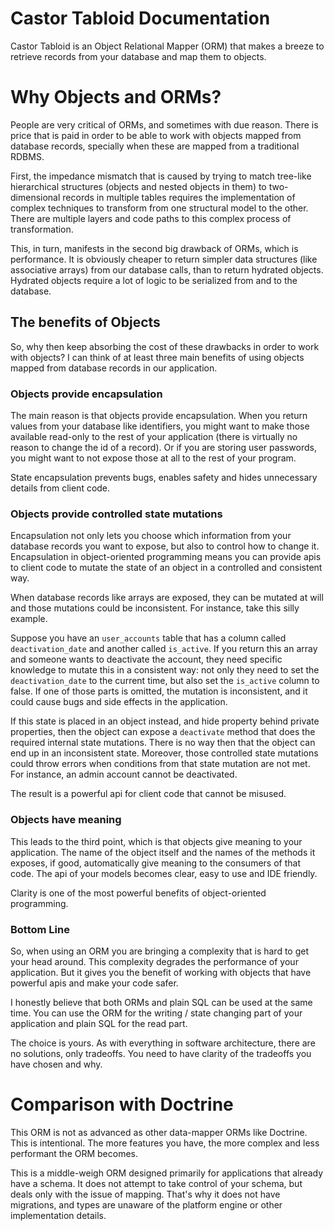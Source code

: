 Castor Tabloid Documentation
============================

Castor Tabloid is an Object Relational Mapper (ORM) that makes a breeze to retrieve records from your database and
map them to objects.

# Why Objects and ORMs?

People are very critical of ORMs, and sometimes with due reason. There is price that is paid in order to be able to work
with objects mapped from database records, specially when these are mapped from a traditional RDBMS.

First, the impedance mismatch that is caused by trying to match tree-like hierarchical structures (objects and nested
objects in them) to two-dimensional records in multiple tables requires the implementation of complex techniques to
transform from one structural model to the other. There are multiple layers and code paths to this complex process of
transformation.

This, in turn, manifests in the second big drawback of ORMs, which is performance. It is obviously cheaper to return simpler
data structures (like associative arrays) from our database calls, than to return hydrated objects. Hydrated objects
require a lot of logic to be serialized from and to the database.

## The benefits of Objects

So, why then keep absorbing the cost of these drawbacks in order to work with objects? I can think of at least three main
benefits of using objects mapped from database records in our application.

### Objects provide encapsulation

The main reason is that objects provide encapsulation. When you return values from your database like identifiers, you
might want to make those available read-only to the rest of your application (there is virtually no reason to change
the id of a record). Or if you are storing user passwords, you might want to not expose those at all to the rest of your
program. 

State encapsulation prevents bugs, enables safety and hides unnecessary details from client code.

### Objects provide controlled state mutations

Encapsulation not only lets you choose which information from your database records you want to expose, but also to control
how to change it. Encapsulation in object-oriented programming means you can provide apis to client code to mutate the state
of an object in a controlled and consistent way.

When database records like arrays are exposed, they can be mutated at will and those mutations could be inconsistent. For
instance, take this silly example.

Suppose you have an `user_accounts` table that has a column called `deactivation_date` and another called `is_active`. If
you return this an array and someone wants to deactivate the account, they need specific knowledge to mutate this in a
consistent way: not only they need to set the `deactivation_date` to the current time, but also set the `is_active` column
to false. If one of those parts is omitted, the mutation is inconsistent, and it could cause bugs and side effects in
the application.

If this state is placed in an object instead, and hide property behind private properties, then the object can expose
a `deactivate` method that does the required internal state mutations. There is no way then that the object can end up
in an inconsistent state. Moreover, those controlled state mutations could throw errors when conditions from that state
mutation are not met. For instance, an admin account cannot be deactivated.

The result is a powerful api for client code that cannot be misused.

### Objects have meaning

This leads to the third point, which is that objects give meaning to your application. The name of the object itself and
the names of the methods it exposes, if good, automatically give meaning to the consumers of that code. The api of your
models becomes clear, easy to use and IDE friendly. 

Clarity is one of the most powerful benefits of object-oriented programming.

### Bottom Line

So, when using an ORM you are bringing a complexity that is hard to get your head around. This complexity degrades the
performance of your application. But it gives you the benefit of working with objects that have powerful apis and make
your code safer. 

I honestly believe that both ORMs and plain SQL can be used at the same time. You can use the ORM for the writing / state
changing part of your application and plain SQL for the read part.

The choice is yours. As with everything in software architecture, there are no solutions, only tradeoffs. You need to have
clarity of the tradeoffs you have chosen and why.

# Comparison with Doctrine

This ORM is not as advanced as other data-mapper ORMs like Doctrine. This is intentional. The more features you have,
the more complex and less performant the ORM becomes. 

This is a middle-weigh ORM designed primarily for applications that already have a schema. It does not attempt to take
control of your schema, but deals only with the issue of mapping. That's why it does not have migrations, and types
are unaware of the platform engine or other implementation details.